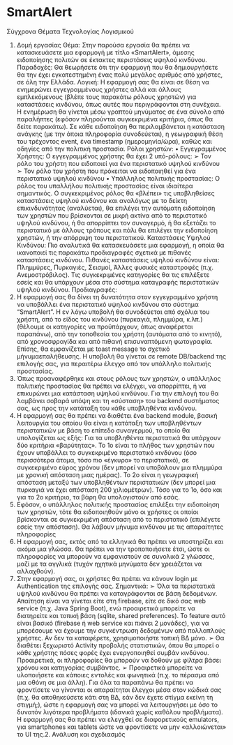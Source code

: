 # SmartAlert
Σύγχρονα Θέματα Τεχνολογίας Λογισμικού

1. Δομή εργασίας
Θέμα: Στην παρούσα εργασία θα πρέπει να κατασκευάσετε μια εφαρμογή με τίτλο «SmartAlert»,
άμεσης ειδοποίησης πολιτών σε έκτακτες περιστάσεις υψηλού κινδύνου.
Παραδοχές: Θα θεωρήσετε ότι την εφαρμογή που θα δημιουργήσετε θα την έχει εγκατεστημένη
ένας πολύ μεγάλος αριθμός από χρήστες, σε όλη την Ελλάδα.
Λογική: Η εφαρμογή σας θα είναι σε θέση να ενημερώνει εγγεγραμμένους χρήστες αλλά και
άλλους εμπλεκόμενους (βλέπε τους παρακάτω ρόλους χρηστών) για καταστάσεις κινδύνου, όπως
αυτές που περιγράφονται στη συνέχεια. Η ενημέρωση θα γίνεται μέσω γραπτού μηνύματος σε ένα
σύνολο από παραλήπτες (εφόσον πληρούνται συγκεκριμένα κριτήρια, όπως θα δείτε παρακάτω). Σε
κάθε ειδοποίηση θα περιλαμβάνεται η κατάσταση ανάγκης (με την όποια πληροφορία
συνοδεύεται), η γεωγραφική θέση του τρέχοντος event, ένα timestamp (ημερομηνία/ώρα), καθώς
και οδηγίες από την πολιτική προστασία.
Ρόλοι χρηστών:
• Εγγεγραμμένος Χρήστης: Ο εγγεγραμμένος χρήστης θα έχει 2 υπό-ρόλους:
➢ Τον ρόλο του χρήστη που ειδοποιεί για ένα περιστατικό υψηλού κινδύνου
➢ Τον ρόλο του χρήστη που πρόκειται να ειδοποιηθεί για ένα περιστατικό υψηλού
κινδύνου
• Υπάλληλος πολιτικής προστασίας: Ο ρόλος του υπαλλήλου πολιτικής προστασίας είναι
ιδιαίτερα σημαντικός. Ο συγκεκριμένος ρόλος θα «βλέπει» τις υποβληθείσες καταστάσεις
υψηλού κινδύνου και αναλόγως με το δείκτη επικινδυνότητας (αναλύεται), θα επιλέγει την
αυτόματη ειδοποίηση των χρηστών που βρίσκονται σε μικρή ακτίνα από το περιστατικό
υψηλού κινδύνου, ή θα απορρίπτει τον συναγερμό, ή θα εξετάζει το περιστατικό με άλλους
τρόπους και πάλι θα επιλέγει την ειδοποίηση χρηστών, ή την απόρριψη του περιστατικού.
Καταστάσεις Υψηλού Κινδύνου: Πιο αναλυτικά θα κατασκευάσετε μια εφαρμογή, η οποία θα
ικανοποιεί τις παρακάτω προδιαγραφές σχετικά με πιθανές καταστάσεις κινδύνου. Πιθανές
καταστάσεις υψηλού κινδύνου είναι: Πλημμύρες, Πυρκαγιές, Σεισμοί, Άλλες φυσικές
καταστροφές (π.χ. Ανεμοστρόβιλος). Τις συγκεκριμένες κατηγορίες θα τις επιλέξετε εσείς και θα
υπάρχουν μέσα στο σύστημα καταγραφής περιστατικών υψηλού κινδύνου.
Προδιαγραφές:
1. Η εφαρμογή σας θα δίνει τη δυνατότητα στον εγγεγραμμένο χρήστη να υποβάλλει ένα
περιστατικό υψηλού κινδύνου στο σύστημα “SmartAlert”. Η εν λόγω υποβολή θα
συνοδεύεται από σχόλια του χρήστη, από το είδος του κινδύνου (πυρκαγιά, πλημμύρα,
κ.λπ.)(θέλουμε οι κατηγορίες να προϋπάρχουν, όπως αναφέρεται παραπάνω), από την
τοποθεσία του χρήστη (αυτόματα από το κινητό), από χρονοσφραγίδα και από πιθανή
επισυναπτόμενη φωτογραφία. Επίσης, θα εμφανίζεται με toast message το σχετικό μήνυμαεπαλήθευσης. Η υποβολή θα γίνεται σε remote DB/backend της επιλογής σας, για
περαιτέρω έλεγχο από τον υπάλληλο πολιτικής προστασίας.
2. Όπως προαναφέρθηκε και στους ρόλους των χρηστών, ο υπάλληλος πολιτικής προστασίας
θα πρέπει να ελέγχει, να απορρίπτει, ή να επικυρώνει μια κατάσταση υψηλού κινδύνου. Για
την επιλογή του θα λαμβάνει σοβαρά υπόψη και τη «σύσταση» του backend συστήματος
σας, ως προς την κατάταξη του κάθε υποβληθέντα κινδύνου.
3. Η εφαρμογή σας θα πρέπει να διαθέτει ένα backend module, βασική λειτουργία του οποίου
θα είναι η κατάταξη των υποβληθέντων περιστατικών με βάση το επίπεδο συναγερμού, το
οποίο θα υπολογίζεται ως εξής: Για τα υποβληθέντα περιστατικά θα υπάρχουν δύο κριτήρια
«βαρύτητας». Το 1ο είναι το πλήθος των χρηστών που έχουν υποβάλλει το συγκεκριμένο
περιστατικό κινδύνου (όσο περισσότερα άτομα, τόσο πιο «έγκυρο» το περιστατικό), σε
συγκεκριμένο εύρος χρόνου (δεν μπορεί να υποβάλουν μια πλημμύρα με χρονική απόσταση
μιας ημέρας). Το 2ο είναι η γεωγραφική απόσταση μεταξύ των υποβληθέντων περιστατικών
(δεν μπορεί μια πυρκαγιά να έχει απόσταση 200 χιλιομέτρων). Τόσο για το 1ο, όσο και για
το 2ο κριτήριο, τα βάρη θα υπολογιστούν από εσάς.
4. Εφόσον, ο υπάλληλος πολιτικής προστασίας επιλέξει την ειδοποίηση των χρηστών, τότε θα
ειδοποιηθούν μόνο οι χρήστες οι οποίοι βρίσκονται σε συγκεκριμένη απόσταση από το
περιστατικό (επιλέγετε εσείς την απόσταση). Θα λάβουν μήνυμα κινδύνου με τις
απαραίτητες πληροφορίες
5. Η εφαρμογή σας, εκτός από τα ελληνικά θα πρέπει να υποστηρίζει και ακόμα μια γλώσσα.
Θα πρέπει να την τροποποιήσετε έτσι, ώστε οι πληροφορίες να μπορούν να εμφανιστούν σε
συνολικά 2 γλώσσες, μαζί με τα αγγλικά (τυχόν ηχητικά μηνύματα δεν χρειάζεται να
αλλαχθούν).
6. Στην εφαρμογή σας, οι χρήστες θα πρέπει να κάνουν login με Authentication της επιλογής
σας.
Σημαντικά:
➢ Όλα τα περιστατικά υψηλού κινδύνου θα πρέπει να καταγράφονται σε βάση δεδομένων.
Απαίτηση είναι να γίνεται είτε στη firebase, είτε σε δικό σας web service (π.χ. Java
Spring Boot), ενώ προαιρετικά μπορείτε να διατηρείτε και τοπική βάση (sqlite, shared
preferences). Το feature αυτό είναι βασικό (firebase ή web service και πιάνει 2
μονάδες), για να μπορέσουμε να έχουμε την συγκέντρωση δεδομένων από πολλαπλούς
χρήστες. Αν δεν τα καταφέρετε, χρησιμοποιήστε τοπική ΒΔ μόνο.
➢ Θα διαθέτει ξεχωριστό Activity προβολής στατιστικών, όπου θα μπορεί ο κάθε χρήστης
πόσες φορές έχει ενεργοποιηθεί συμβάν κινδύνου. Προαιρετικά, οι πληροφορίες θα
μπορούν να δοθούν με φίλτρα βάσει χρόνου και κατηγορίας συμβάντος.
➢ Προαιρετικά μπορείτε να υλοποιήσετε και κάποιες εντολές και φωνητικά (π.χ. το
πέρασμα από μια οθόνη σε μια άλλη).
Για όλα τα παραπάνω θα πρέπει να φροντίσετε να γίνονται οι απαραίτητοι έλεγχοι μέσα στον
κώδικά σας (π.χ. θα αποθηκεύσετε κάτι στη ΒΔ, εάν δεν έχετε στίγμα εκείνη τη στιγμή;), ώστε η
εφαρμογή σας να μπορεί να λειτουργήσει με όσο το δυνατόν λιγότερα προβλήματα (ιδανικά χωρίς
καθόλου προβλήματα). Η εφαρμογή σας θα πρέπει να ελεγχθεί σε διαφορετικούς emulators, για
smartphones και tablets ώστε να φροντίσετε να μην «αλλοιώνεται» το UI της.2. Ανάλυση και σχεδιασμός



